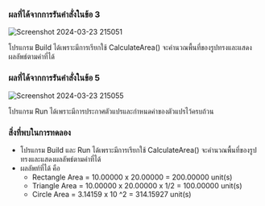 ### ผลที่ได้จากการรันคำสั่งในข้อ 3

![Screenshot 2024-03-23 215051](https://github.com/KanyakornPuengmon/03376836-OOP-2566-Lab-12/assets/144195697/9b5d2916-addc-4921-a533-fc2aeae1e054)

โปรแกรม Build ได้เพราะมีการเรียกใช้ CalculateArea() จะคำนวณพื้นที่ของรูปทรงและแสดงผลลัพธ์ตามค่าที่ได้

### ผลที่ได้จากการรันคำสั่งในข้อ 5

![Screenshot 2024-03-23 215055](https://github.com/KanyakornPuengmon/03376836-OOP-2566-Lab-12/assets/144195697/44fc17f4-0426-49af-8d64-29d3696c0bb1)

โปรแกรม Run ได้เพราะมีการประกาศตัวแปรและกำหนดค่าของตัวแปรไว้ครบถ้วน

### สิ่งที่พบในการทดลอง
- โปรแกรม Build และ Run ได้เพราะมีการเรียกใช้ CalculateArea() จะคำนวณพื้นที่ของรูปทรงและแสดงผลลัพธ์ตามค่าที่ได้
- ผลลัพท์ที่ได้ คือ
  - Rectangle Area = 10.00000 x 20.00000 = 200.00000 unit(s)
  - Triangle Area = 10.00000 x 20.00000 x 1/2  = 100.00000 unit(s)
  - Circle Area = 3.14159 x 10 ^2  = 314.15927 unit(s)


